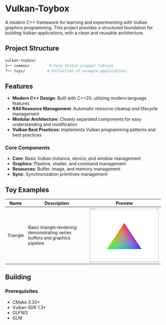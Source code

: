 ﻿# Vulkan-Toybox

A modern C++ framework for learning and experimenting with Vulkan graphics programming. This project provides a structured foundation for building Vulkan applications, with a clean and reusable architecture.

## Project Structure

``` bash
vulkan-toybox/
├── common/         # Core Vulkan wrapper library
└── toys/          # Collection of example applications
```

## Features

- **Modern C++ Design**: Built with C++20, utilizing modern language features
- **RAII Resource Management**: Automatic resource cleanup and lifecycle management
- **Modular Architecture**: Cleanly separated components for easy understanding and modification
- **Vulkan Best Practices**: Implements Vulkan programming patterns and best practices

### Core Components

- **Core**: Basic Vulkan instance, device, and window management
- **Graphics**: Pipeline, shader, and command management
- **Resources**: Buffer, image, and memory management
- **Sync**: Synchronization primitives management

## Toy Examples

| Name | Description | Preview |
|------|-------------|----------|
| Triangle | Basic triangle rendering demonstrating vertex buffers and graphics pipeline | ![Triangle Demo](.github/images/toys/triangle-demo.png) |

## Building

### Prerequisites

- CMake 3.20+
- Vulkan SDK 1.3+
- GLFW3
- GLM
